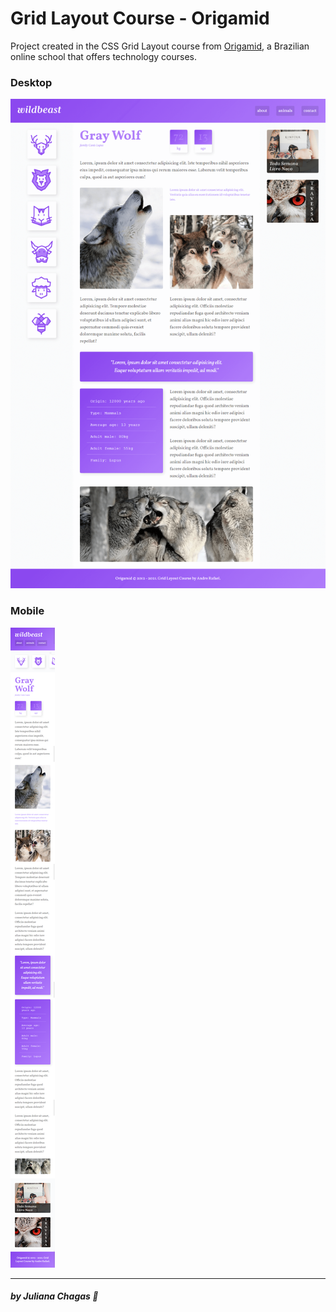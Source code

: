 # Grid Layout Course - Origamid

<p>Project created in the CSS Grid Layout course from <a href="https://www.youtube.com/watch?v=hKXOVD2Yrj8">Origamid</a>, a Brazilian online school that offers technology courses.</p> 

### Desktop

<img src="screenshots/desktop.png" alt=""/> <br/>

### Mobile 

<img src="screenshots/mobile.png" alt=""/>

***
##### by Juliana Chagas 💜
